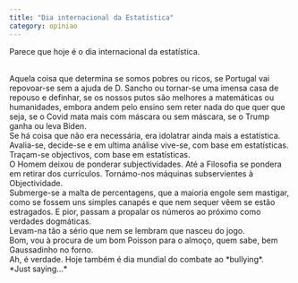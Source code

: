 ```yaml
---
title: "Dia internacional da Estatística"
category: opiniao
---
```


Parece que hoje é o dia internacional da estatística.

<br/>
Aquela coisa que determina se somos pobres ou ricos, se Portugal vai repovoar-se sem a ajuda de D. Sancho ou tornar-se uma imensa casa de repouso e definhar, se os nossos putos são melhores a matemáticas ou humanidades, embora andem pelo ensino sem reter nada do que quer que seja, se o Covid mata mais com máscara ou sem máscara, se o Trump ganha ou leva Biden.

<br/>
Se há coisa que não era necessária, era idolatrar ainda mais a estatística.

<br/>
Avalia-se, decide-se e em ultima análise vive-se, com base em estatísticas. Traçam-se objectivos, com base em estatísticas.

<br/>
O Homem deixou de ponderar subjectividades. Até a Filosofia se pondera em retirar dos currículos. Tornámo-nos máquinas subservientes à Objectividade.

<br/>
Submerge-se a malta de percentagens, que a maioria engole sem mastigar, como se fossem uns simples canapés e que nem sequer vêem se estão estragados. E pior, passam a propalar os números ao próximo como verdades dogmáticas.

<br/>
Levam-na tão a sério que nem se lembram que nasceu do jogo.

<br/>
Bom, vou à procura de um bom Poisson para o almoço, quem sabe, bem Gaussadinho no forno.

<br/>
Ah, é verdade. Hoje também é dia mundial do combate ao *bullying*.

<br/>
*Just saying...*
